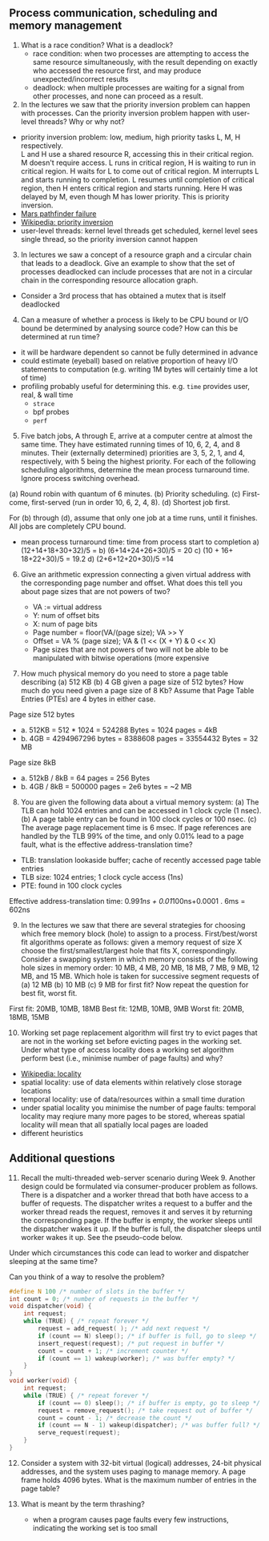 
## Process communication, scheduling and memory management

1. What is a race condition? What is a deadlock?
    - race condition: when two processes are attempting to access the same resource
      simultaneously, with the result depending on exactly who accessed the resource first,
      and may produce unexpected/incorrect results
    - deadlock: when multiple processes are waiting for a signal from other processes,
      and none can proceed as a result.
2. In the lectures we saw that the priority inversion problem can happen
with processes. Can the priority inversion problem happen with user-level
threads? Why or why not?
  - priority inversion problem: low, medium, high priority tasks L, M, H respectively.  
    L and H use a shared resource R, accessing this in their critical region.  M doesn't require
    access.  L runs in critical region, H is waiting to run in critical region.  H waits for L to
    come out of critical region.  M interrupts L and starts running to completion.  L resumes 
    until completion of critical region, then H enters critical region and starts running.  Here
    H was delayed by M, even though M has lower priority.  This is priority inversion.
  - [Mars pathfinder failure](https://www.cs.unc.edu/~anderson/teach/comp790/papers/mars_pathfinder_long_version.html)
  - [Wikipedia: priority inversion](https://en.m.wikipedia.org/wiki/Priority_inversion)
  - user-level threads: kernel level threads get scheduled, kernel level sees single thread, so the priority
    inversion cannot happen
3. In lectures we saw a concept of a resource graph and a circular chain that
leads to a deadlock. Give an example to show that the set of processes
deadlocked can include processes that are not in a circular chain in the
corresponding resource allocation graph.
  - Consider a 3rd process that has obtained a mutex that is itself deadlocked
4. Can a measure of whether a process is likely to be CPU bound or I/O
bound be determined by analysing source code? How can this be determined at run time?
  - it will be hardware dependent so cannot be fully determined in advance
  - could estimate (eyeball) based on relative proportion of heavy I/O statements to computation (e.g. 
    writing 1M bytes will certainly time a lot of time)
  - profiling probably useful for determining this. e.g. `time` provides user, real, & wall time
    - `strace`
    - bpf probes
    - `perf` 

5. Five batch jobs, A through E, arrive at a computer centre at almost the
same time. They have estimated running times of      10, 6, 2, 4, and 8
minutes. Their (externally determined) priorities are 3, 5, 2, 1, and 4,
respectively, with 5 being the highest priority. For each of the following scheduling algorithms, determine the mean process turnaround time.
Ignore process switching overhead. 

(a) Round robin with quantum of 6 minutes. 
(b) Priority scheduling. 
(c) First-come, first-served (run in order 10, 6, 2, 4, 8). 
(d) Shortest job first. 

For (b) through (d), assume that only one job at a time runs, until it finishes. 
All jobs are completely CPU bound.

- mean process turnaround time: time from process start to completion
a) (12+14+18+30+32)/5 = 
b) (6+14+24+26+30)/5 = 20
c) (10 + 16+ 18+22+30)/5 = 19.2
d) (2+6+12+20+30)/5 =14

6. Give an arithmetic expression connecting a given virtual address with the
corresponding page number and offset. What does this tell you about
page sizes that are not powers of two?
    - VA := virtual address
    - Y: num of offset bits
    - X: num of page bits
    - Page number = floor(VA/(page size); VA >> Y
    - Offset = VA % (page size); VA & (1 << (X + Y) & 0 << X)
    - Page sizes that are not powers of two will not be able to be manipulated with 
      bitwise operations (more expensive

7. How much physical memory do you need to store a page table describing
(a) 512 KB 
(b) 4 GB given a page size of 512 bytes? How much do you
need given a page size of 8 Kb? Assume that Page Table Entries (PTEs)
are 4 bytes in either case.

Page size 512 bytes
- a. 512KB = 512 * 1024 = 524288 Bytes = 1024 pages = 4kB
- b. 4GB = 4294967296 bytes = 8388608 pages = 33554432 Bytes = 32 MB

Page size 8kB
- a. 512kB / 8kB = 64 pages = 256 Bytes
- b. 4GB / 8kB = 500000 pages = 2e6 bytes = ~2 MB

8. You are given the following data about a virtual memory system:
(a) The TLB can hold 1024 entries and can be accessed in 1 clock cycle
(1 nsec).
(b) A page table entry can be found in 100 clock cycles or 100 nsec.
(c) The average page replacement time is 6 msec.
If page references are handled by the TLB 99% of the time, and only
0.01% lead to a page fault, what is the effective address-translation time?

- TLB: translation lookaside buffer; cache of recently accessed page table entries
- TLB size: 1024 entries; 1 clock cycle access (1ns)
- PTE: found in 100 clock cycles

Effective address-translation time: 0.99*1ns + 0.01*100ns+0.0001 . 6ms
= 602ns

9. In the lectures we saw that there are several strategies for choosing which
free memory block (hole) to assign to a process. First/best/worst fit algorithms operate as follows: given a memory request of size X choose the
first/smallest/largest hole that fits X, correspondingly.
Consider a swapping system in which memory consists of the following
hole sizes in memory order: 
10 MB, 4 MB, 20 MB, 18 MB, 7 MB, 9 MB, 12 MB, and 15 MB. 
Which hole is taken for successive segment requests
of (a) 12 MB (b) 10 MB (c) 9 MB for first fit? Now repeat the question
for best fit, worst fit.

First fit: 20MB, 10MB, 18MB 
Best fit: 12MB, 10MB, 9MB
Worst fit: 20MB, 18MB, 15MB

10. Working set page replacement algorithm will first try to evict pages that
are not in the working set before evicting pages in the working set. Under
what type of access locality does a working set algorithm perform best
(i.e., minimise number of page faults) and why?

- [Wikipedia: locality](https://en.m.wikipedia.org/wiki/Locality_of_reference)
- spatial locality: use of data elements within relatively close storage locations
- temporal locality: use of data/resources within a small time duration
- under spatial locality you minimise the number of page faults: temporal locality may reqiure many
  more pages to be stored, whereas spatial locality will mean that all spatially local pages are loaded
- different heuristics

## Additional questions

11. Recall the multi-threaded web-server scenario during Week 9. Another
design could be formulated via consumer-producer problem as follows.
There is a dispatcher and a worker thread that both have access to a
buffer of requests. The dispatcher writes a request to a buffer and the
worker thread reads the request, removes it and serves it by returning the
corresponding page. If the buffer is empty, the worker sleeps until the
dispatcher wakes it up. If the buffer is full, the dispatcher sleeps until
worker wakes it up. See the pseudo-code below.

Under which circumstances this code can lead to worker and dispatcher
sleeping at the same time?

Can you think of a way to resolve the problem?

```c
#define N 100 /* number of slots in the buffer */
int count = 0; /* number of requests in the buffer */
void dispatcher(void) {
    int request;
    while (TRUE) { /* repeat forever */
        request = add_request( ); /* add next request */
        if (count == N) sleep(); /* if buffer is full, go to sleep */
        insert_request(request); /* put request in buffer */
        count = count + 1; /* increment counter */
        if (count == 1) wakeup(worker); /* was buffer empty? */
    }
}
void worker(void) {
    int request;
    while (TRUE) { /* repeat forever */
        if (count == 0) sleep(); /* if buffer is empty, go to sleep */
        request = remove_request(); /* take request out of buffer */
        count = count - 1; /* decrease the count */
        if (count == N - 1) wakeup(dispatcher); /* was buffer full? */
        serve_request(request);
    }
}
```

12. Consider a system with 32-bit virtual (logical) addresses, 24-bit physical
addresses, and the system uses paging to manage memory. A page frame
holds 4096 bytes. What is the maximum number of entries in the page
table?

13. What is meant by the term thrashing?
    - when a program causes page faults every few instructions, indicating the working set is too small
